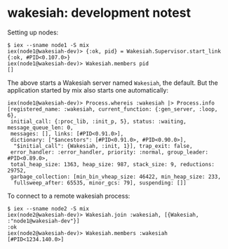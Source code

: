wakesiah: development notest
============================

Setting up nodes:

    $ iex --sname node1 -S mix
    iex(node1@wakesiah-dev)> {:ok, pid} = Wakesiah.Supervisor.start_link
    {:ok, #PID<0.107.0>}
    iex(node1@wakesiah-dev)> Wakesiah.members pid
    []

The above starts a Wakesiah server named `Wakesiah`, the default. But
the application started by mix also starts one automatically:

    iex(node1@wakesiah-dev)> Process.whereis :wakesiah |> Process.info
    [registered_name: :wakesiah, current_function: {:gen_server, :loop, 6},
     initial_call: {:proc_lib, :init_p, 5}, status: :waiting, message_queue_len: 0,
     messages: [], links: [#PID<0.91.0>],
     dictionary: ["$ancestors": [#PID<0.91.0>, #PID<0.90.0>],
      "$initial_call": {Wakesiah, :init, 1}], trap_exit: false,
     error_handler: :error_handler, priority: :normal, group_leader: #PID<0.89.0>,
     total_heap_size: 1363, heap_size: 987, stack_size: 9, reductions: 29752,
     garbage_collection: [min_bin_vheap_size: 46422, min_heap_size: 233,
      fullsweep_after: 65535, minor_gcs: 79], suspending: []]

To connect to a remote wakesiah process:

    $ iex --sname node2 -S mix
    iex(node2@wakesiah-dev)> Wakesiah.join :wakesiah, [{Wakesiah, :"node1@wakesiah-dev"}]
    :ok
    iex(node2@wakesiah-dev)> Wakesiah.members :wakesiah
    [#PID<1234.140.0>]
    
